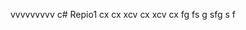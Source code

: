 vvvvvvvvv                                                                                                                                      c# Repio1
cx cx 
xcv cx 
xcv cx 
fg fs g
sfg s f
